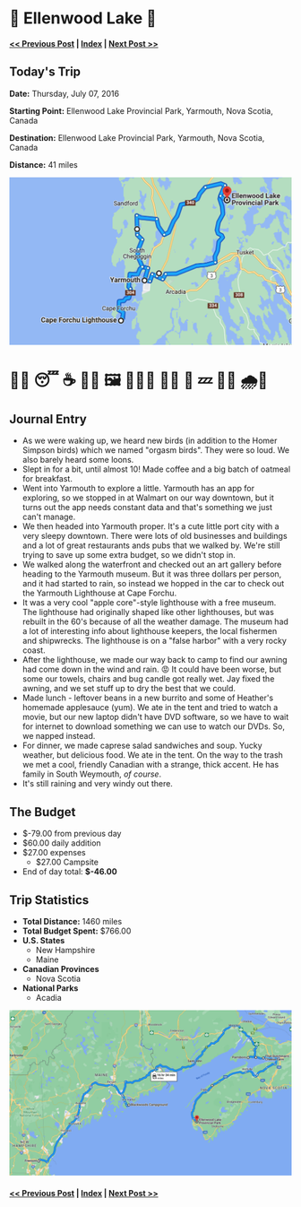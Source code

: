 # 🐥  Ellenwood Lake 🐥

####  [<< Previous Post](https://jay-d.me/2016RT-07-06) | [Index](https://jay-d.me/2016RT) | [Next Post >>](https://jay-d.me/2016RT-07-08)

## Today's Trip

**Date:** Thursday, July 07, 2016

**Starting Point:** Ellenwood Lake Provincial Park, Yarmouth, Nova Scotia, Canada

**Destination:** Ellenwood Lake Provincial Park, Yarmouth, Nova Scotia, Canada

**Distance:** 41 miles

![map from Ellenwood Lake](../maps/day/07-07.png "day map")

# 🦉💦 😴  ☕  🔎🌆  🖼  🌊🍎💡  🎪💥  🌯  💤  🥗🥪  🌧💨

## Journal Entry

* As we were waking up, we heard new birds (in addition to the Homer Simpson birds) which we named "orgasm birds". They were so loud. We also barely heard some loons.
* Slept in for a bit, until almost 10! Made coffee and a big batch of oatmeal for breakfast.
* Went into Yarmouth to explore a little. Yarmouth has an app for exploring, so we stopped in at Walmart on our way downtown, but it turns out the app needs constant data and that's something we just can't manage.
* We then headed into Yarmouth proper. It's a cute little port city with a very sleepy downtown. There were lots of old businesses and buildings and a lot of great restaurants ands pubs that we walked by. We're still trying to save up some extra budget, so we didn't stop in.
* We walked along the waterfront and checked out an art gallery before heading to the Yarmouth museum. But it was three dollars per person, and it had started to rain, so instead we hopped in the car to check out the Yarmouth Lighthouse at Cape Forchu.
* It was a very cool "apple core"-style lighthouse with a free museum. The lighthouse had originally shaped like other lighthouses, but was rebuilt in the 60's because of all the weather damage. The museum had a lot of interesting info about lighthouse keepers, the local fishermen and shipwrecks. The lighthouse is on a "false harbor" with a very rocky coast.
* After the lighthouse, we made our way back to camp to find our awning had come down in the wind and rain. 😡 It could have been worse, but some our towels, chairs and bug candle got really wet. Jay fixed the awning, and we set stuff up to dry the best that we could.
* Made lunch - leftover beans in a new burrito and some of Heather's homemade applesauce (yum). We ate in the tent and tried to watch a movie, but our new laptop didn't have DVD software, so we have to wait for internet to download something we can use to watch our DVDs. So, we napped instead.
* For dinner, we made caprese salad sandwiches and soup. Yucky weather, but delicious food. We ate in the tent. On the way to the trash we met a cool, friendly Canadian with a strange, thick accent. He has family in South Weymouth, *of course*.
* It's still raining and very windy out there.

## The Budget

* $-79.00 from previous day
* $60.00 daily addition
* $27.00 expenses
    * $27.00	Campsite
* End of day total: **$-46.00**

## Trip Statistics

* **Total Distance:** 1460 miles
* **Total Budget Spent:** $766.00
* **U.S. States**
    * New Hampshire
    * Maine
* **Canadian Provinces**
    * Nova Scotia
* **National Parks**
    * Acadia

![total trip from Fremont to Ellenwood Lake](../maps/total/07-07-total.png "total trip map")

####  [<< Previous Post](https://jay-d.me/2016RT-07-06) | [Index](https://jay-d.me/2016RT) | [Next Post >>](https://jay-d.me/2016RT-07-08)